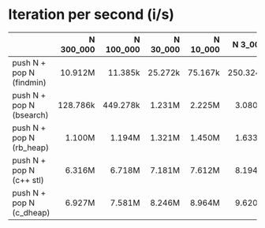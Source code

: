 # Iteration per second (i/s)

|                          |N 300_000|N 100_000|N 30_000|N 10_000| N 3_000| N 1_000|   N 300|   N 100|    N 30|    N 10|
|:-------------------------|--------:|--------:|-------:|-------:|-------:|-------:|-------:|-------:|-------:|-------:|
|push N + pop N (findmin)  |  10.912M|  11.385k| 25.272k| 75.167k|250.324k|738.177k|  2.318M|  4.451M|  6.623M|  8.256M|
|push N + pop N (bsearch)  | 128.786k| 449.278k|  1.231M|  2.225M|  3.080M|  3.613M|  4.223M|  4.872M|  5.979M|  6.942M|
|push N + pop N (rb_heap)  |   1.100M|   1.194M|  1.321M|  1.450M|  1.633M|  1.837M|  2.131M|  2.514M|  3.227M|  4.359M|
|push N + pop N (c++ stl)  |   6.316M|   6.718M|  7.181M|  7.612M|  8.194M|  8.659M|  9.253M|  9.766M| 10.337M| 11.286M|
|push N + pop N (c_dheap)  |   6.927M|   7.581M|  8.246M|  8.964M|  9.620M| 10.281M| 11.049M| 12.030M| 13.272M| 14.272M|
